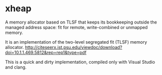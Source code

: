 # xheap
A memory allocator based on TLSF that keeps its bookkeeping outside the 
managed address space: fit for remote, write-combined or unmapped memory.

It is an implementation of the two-level segregated fit (TLSF) memory allocator.
http://citeseerx.ist.psu.edu/viewdoc/download?doi=10.1.1.469.5812&rep=rep1&type=pdf

This is a quick and dirty implementation, compiled only with Visual Studio and 
clang.
